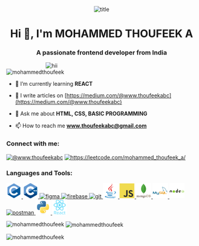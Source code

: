<p align="center"><img src="https://media.tenor.com/NOYF3f82b_gAAAAC/programmer.gif" alt="title"/></p>  
<h1 align="center">Hi 👋, I'm MOHAMMED THOUFEEK A</h1>

<h3 align="center">A passionate frontend developer from India</h3>
<img align="right" alt="hii" width="400" src="https://camo.githubusercontent.com/8bf6f6d78abc81fcf9c49f10649423e73ea44bc248e83aaae8759d401c829a84/68747470733a2f2f70687973696373677572756b756c2e66696c65732e776f726470726573732e636f6d2f323031392f30322f6368617261637465722d312e676966"/>

<p align="left"> <img src="https://komarev.com/ghpvc/?username=mohammedthoufeek&label=Profile%20views&color=0e75b6&style=flat" alt="mohammedthoufeek" /> </p>  

- 🌱 I’m currently learning **REACT**

- 📝 I write articles on [https://medium.com/@www.thoufeekabc](https://medium.com/@www.thoufeekabc)

- 💬 Ask me about **HTML, CSS, BASIC PROGRAMMING**

- 📫 How to reach me **www.thoufeekabc@gmail.com**

<h3 align="left">Connect with me:</h3>
<p align="left">
<a href="https://medium.com/@www.thoufeekabc" target="blank"><img align="center" src="https://raw.githubusercontent.com/rahuldkjain/github-profile-readme-generator/master/src/images/icons/Social/medium.svg" alt="@www.thoufeekabc" height="30" width="40" /></a>
<a href="[https://www.leetcode.com/https://leetcode.com/mohammed_thoufeek_a/](https://leetcode.com/Mohammed_Thoufeek_A/)" target="blank"><img align="center" src="https://raw.githubusercontent.com/rahuldkjain/github-profile-readme-generator/master/src/images/icons/Social/leet-code.svg" alt="https://leetcode.com/mohammed_thoufeek_a/" height="30" width="40" /></a>
</p>

<h3 align="left">Languages and Tools:</h3>
<p align="left"> <a href="https://www.cprogramming.com/" target="_blank" rel="noreferrer"> <img src="https://raw.githubusercontent.com/devicons/devicon/master/icons/c/c-original.svg" alt="c" width="40" height="40"/> </a> <a href="https://www.w3schools.com/cpp/" target="_blank" rel="noreferrer"> <img src="https://raw.githubusercontent.com/devicons/devicon/master/icons/cplusplus/cplusplus-original.svg" alt="cplusplus" width="40" height="40"/> </a> <a href="https://www.figma.com/" target="_blank" rel="noreferrer"> <img src="https://www.vectorlogo.zone/logos/figma/figma-icon.svg" alt="figma" width="40" height="40"/> </a> <a href="https://firebase.google.com/" target="_blank" rel="noreferrer"> <img src="https://www.vectorlogo.zone/logos/firebase/firebase-icon.svg" alt="firebase" width="40" height="40"/> </a> <a href="https://git-scm.com/" target="_blank" rel="noreferrer"> <img src="https://www.vectorlogo.zone/logos/git-scm/git-scm-icon.svg" alt="git" width="40" height="40"/> </a> <a href="https://www.java.com" target="_blank" rel="noreferrer"> <img src="https://raw.githubusercontent.com/devicons/devicon/master/icons/java/java-original.svg" alt="java" width="40" height="40"/> </a> <a href="https://developer.mozilla.org/en-US/docs/Web/JavaScript" target="_blank" rel="noreferrer"> <img src="https://raw.githubusercontent.com/devicons/devicon/master/icons/javascript/javascript-original.svg" alt="javascript" width="40" height="40"/> </a> <a href="https://www.mongodb.com/" target="_blank" rel="noreferrer"> <img src="https://raw.githubusercontent.com/devicons/devicon/master/icons/mongodb/mongodb-original-wordmark.svg" alt="mongodb" width="40" height="40"/> </a> <a href="https://www.mysql.com/" target="_blank" rel="noreferrer"> <img src="https://raw.githubusercontent.com/devicons/devicon/master/icons/mysql/mysql-original-wordmark.svg" alt="mysql" width="40" height="40"/> </a> <a href="https://nodejs.org" target="_blank" rel="noreferrer"> <img src="https://raw.githubusercontent.com/devicons/devicon/master/icons/nodejs/nodejs-original-wordmark.svg" alt="nodejs" width="40" height="40"/> </a> <a href="https://postman.com" target="_blank" rel="noreferrer"> <img src="https://www.vectorlogo.zone/logos/getpostman/getpostman-icon.svg" alt="postman" width="40" height="40"/> </a> <a href="https://www.python.org" target="_blank" rel="noreferrer"> <img src="https://raw.githubusercontent.com/devicons/devicon/master/icons/python/python-original.svg" alt="python" width="40" height="40"/> </a> <a href="https://reactjs.org/" target="_blank" rel="noreferrer"> <img src="https://raw.githubusercontent.com/devicons/devicon/master/icons/react/react-original-wordmark.svg" alt="react" width="40" height="40"/> </a> </p>

<p><img align="left" src="https://github-readme-stats.vercel.app/api/top-langs?username=mohammedthoufeek&show_icons=true&locale=en&layout=compact" alt="mohammedthoufeek" /></p>

<p>&nbsp;<img align="center" src="https://github-readme-stats.vercel.app/api?username=mohammedthoufeek&show_icons=true&locale=en" alt="mohammedthoufeek" /></p>

<p><img align="center" src="https://github-readme-streak-stats.herokuapp.com/?user=mohammedthoufeek&" alt="mohammedthoufeek" /></p>
